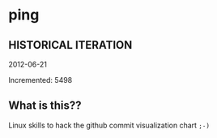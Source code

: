 # ping

## HISTORICAL ITERATION
2012-06-21

Incremented: 5498

## What is this?? 
Linux skills to hack the github commit visualization chart `;-)`

